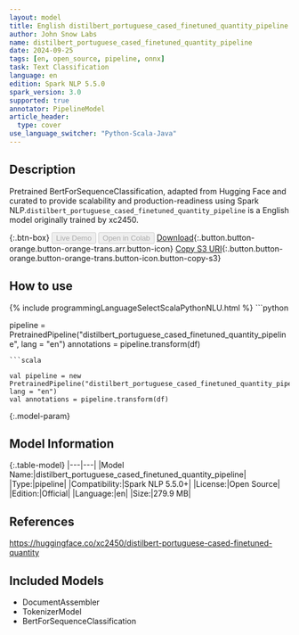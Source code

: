 ```yaml
---
layout: model
title: English distilbert_portuguese_cased_finetuned_quantity_pipeline pipeline BertForSequenceClassification from xc2450
author: John Snow Labs
name: distilbert_portuguese_cased_finetuned_quantity_pipeline
date: 2024-09-25
tags: [en, open_source, pipeline, onnx]
task: Text Classification
language: en
edition: Spark NLP 5.5.0
spark_version: 3.0
supported: true
annotator: PipelineModel
article_header:
  type: cover
use_language_switcher: "Python-Scala-Java"
---
```


## Description

Pretrained BertForSequenceClassification, adapted from Hugging Face and curated to provide scalability and production-readiness using Spark NLP.`distilbert_portuguese_cased_finetuned_quantity_pipeline` is a English model originally trained by xc2450.

{:.btn-box}
<button class="button button-orange" disabled>Live Demo</button>
<button class="button button-orange" disabled>Open in Colab</button>
[Download](https://s3.amazonaws.com/auxdata.johnsnowlabs.com/public/models/distilbert_portuguese_cased_finetuned_quantity_pipeline_en_5.5.0_3.0_1727235884228.zip){:.button.button-orange.button-orange-trans.arr.button-icon}
[Copy S3 URI](s3://auxdata.johnsnowlabs.com/public/models/distilbert_portuguese_cased_finetuned_quantity_pipeline_en_5.5.0_3.0_1727235884228.zip){:.button.button-orange.button-orange-trans.button-icon.button-copy-s3}

## How to use



<div class="tabs-box" markdown="1">
{% include programmingLanguageSelectScalaPythonNLU.html %}
```python

pipeline = PretrainedPipeline("distilbert_portuguese_cased_finetuned_quantity_pipeline", lang = "en")
annotations =  pipeline.transform(df)   

```
```scala

val pipeline = new PretrainedPipeline("distilbert_portuguese_cased_finetuned_quantity_pipeline", lang = "en")
val annotations = pipeline.transform(df)

```
</div>

{:.model-param}
## Model Information

{:.table-model}
|---|---|
|Model Name:|distilbert_portuguese_cased_finetuned_quantity_pipeline|
|Type:|pipeline|
|Compatibility:|Spark NLP 5.5.0+|
|License:|Open Source|
|Edition:|Official|
|Language:|en|
|Size:|279.9 MB|

## References

https://huggingface.co/xc2450/distilbert-portuguese-cased-finetuned-quantity

## Included Models

- DocumentAssembler
- TokenizerModel
- BertForSequenceClassification